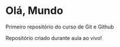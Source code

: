 # Olá, Mundo
Primeiro repositório do curso de Git e Github

Repositório criado durante aula ao vivo!